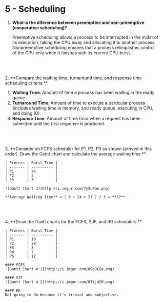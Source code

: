 # 5 - Scheduling

1. **What is the diference between preemptive and non-preemptive (cooperative scheduling)?**

    Preemptive scheduling allows a process to be interrupted in the midst of its execution, taking the CPU away and      allocating it to another process. Nonpreemptive scheduling ensures that a process relinquishes control of the CPU     only when it finishes with its current CPU burst.
<br>
<br>
<br>
2. **Compare the waiting time, turnaround time, and response time scheduling criteria.**

  1. **Waiting Time**: Amount of time a process has been waiting in the ready queue.
  2. **Turnaround Time**: Amount of time to execute a particular process (includes waiting time in memory, and ready queue, executing in CPU, and doing IO).
  3. **Response Time**: Amount of time from when a request has been submitted until the first response is produced.
<br>
<br>
<br>
3. **Consider an FCFS scheduler for P1, P2, P3 as shown (arrived in this order). Draw the Gantt chart and calculate the average waiting time.**

    | Process | Burst Time |
    | ------- | ---------- |
    | P1      | 24         |
    | P2      | 3          |
    | P3      | 3          |
    
    ![Gantt Chart 3](http://i.imgur.com/7ySuPae.png)
    
    **Average Waiting Time** = [ 0 + 24 + 27 ] / 3 = **17**
<br>
<br>
<br>
4. **Draw the Gantt charts for the FCFS, SJF, and RR schedulers.**

    | Process | Burst Time |
    | ------- | ---------- |
    | P1      | 10         |
    | P2      | 29         |
    | P3      | 3          |
    | P4      | 7          |
    | P5      | 12         |
    
    #### FCFS
    ![Gantt Chart 4.1](http://i.imgur.com/09pJCGa.png)

    #### SJF
    ![Gantt Chart 4.2](http://i.imgur.com/0Tij42M.png)
    
    #### RR
    Not going to do because it's trivial and subjective.
